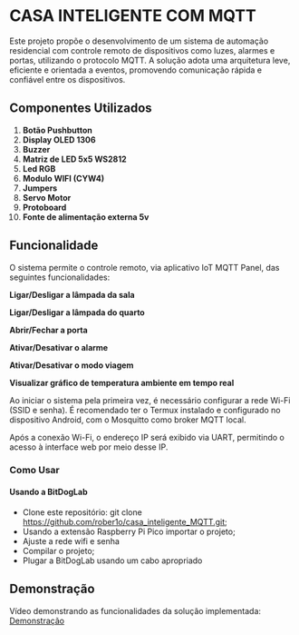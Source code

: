 # CASA INTELIGENTE COM MQTT

Este projeto propõe o desenvolvimento de um sistema de automação residencial com controle remoto de dispositivos como luzes, alarmes e portas, utilizando o protocolo MQTT. A solução adota uma arquitetura leve, eficiente e orientada a eventos, promovendo comunicação rápida e confiável entre os dispositivos.

## Componentes Utilizados


1. **Botão Pushbutton**
2. **Display OLED 1306**
3. **Buzzer**
4. **Matriz de LED 5x5 WS2812** 
5. **Led RGB**
6. **Modulo WIFI (CYW4)**
7. **Jumpers**
8. **Servo Motor**
9. **Protoboard**
10. **Fonte de alimentação externa 5v**

## Funcionalidade

O sistema permite o controle remoto, via aplicativo IoT MQTT Panel, das seguintes funcionalidades:

**Ligar/Desligar a lâmpada da sala**

**Ligar/Desligar a lâmpada do quarto**

**Abrir/Fechar a porta**

**Ativar/Desativar o alarme**

**Ativar/Desativar o modo viagem**

**Visualizar gráfico de temperatura ambiente em tempo real**

Ao iniciar o sistema pela primeira vez, é necessário configurar a rede Wi-Fi (SSID e senha). É recomendado ter o Termux instalado e configurado no dispositivo Android, com o Mosquitto como broker MQTT local.

Após a conexão Wi-Fi, o endereço IP será exibido via UART, permitindo o acesso à interface web por meio desse IP.

### Como Usar

#### Usando a BitDogLab

- Clone este repositório: git clone https://github.com/rober1o/casa_inteligente_MQTT.git;
- Usando a extensão Raspberry Pi Pico importar o projeto;
- Ajuste a rede wifi e senha 
- Compilar o projeto;
- Plugar a BitDogLab usando um cabo apropriado

## Demonstração
<!-- TODO: adicionar link do vídeo -->
Vídeo demonstrando as funcionalidades da solução implementada: [Demonstração](https://youtu.be/4Z0IVPpOc64)
